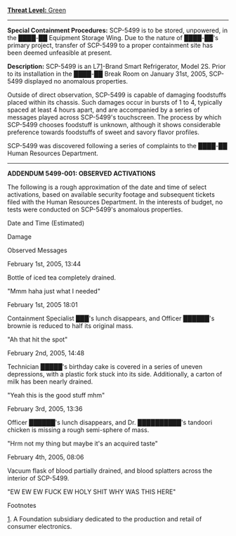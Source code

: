 [**Threat Level:** Green](http://scp-int.wikidot.com/niveaux-de-menace-des-objets-scp)

* * *

**Special Containment Procedures:** SCP-5499 is to be stored, unpowered, in the ████-██ Equipment Storage Wing. Due to the nature of ████-██'s primary project, transfer of SCP-5499 to a proper containment site has been deemed unfeasible at present.

**Description:** SCP-5499 is an L7[1](javascript:;)\-Brand Smart Refrigerator, Model 2S. Prior to its installation in the ████-██ Break Room on January 31st, 2005, SCP-5499 displayed no anomalous properties.

Outside of direct observation, SCP-5499 is capable of damaging foodstuffs placed within its chassis. Such damages occur in bursts of 1 to 4, typically spaced at least 4 hours apart, and are accompanied by a series of messages played across SCP-5499's touchscreen. The process by which SCP-5499 chooses foodstuff is unknown, although it shows considerable preference towards foodstuffs of sweet and savory flavor profiles.

SCP-5499 was discovered following a series of complaints to the ████-██ Human Resources Department.

* * *

**ADDENDUM 5499-001: OBSERVED ACTIVATIONS**

The following is a rough approximation of the date and time of select activations, based on available security footage and subsequent tickets filed with the Human Resources Department. In the interests of budget, no tests were conducted on SCP-5499's anomalous properties.

Date and Time (Estimated)

Damage

Observed Messages

February 1st, 2005, 13:44

Bottle of iced tea completely drained.

"Mmm haha just what I needed"

February 1st, 2005 18:01

Containment Specialist ███'s lunch disappears, and Officer ██████'s brownie is reduced to half its original mass.

"Ah that hit the spot"

February 2nd, 2005, 14:48

Technician █████'s birthday cake is covered in a series of uneven depressions, with a plastic fork stuck into its side. Additionally, a carton of milk has been nearly drained.

"Yeah this is the good stuff mhm"

February 3rd, 2005, 13:36

Officer ██████'s lunch disappears, and Dr. ██████████'s tandoori chicken is missing a rough semi-sphere of mass.

"Hrm not my thing but maybe it's an acquired taste"

February 4th, 2005, 08:06

Vacuum flask of blood partially drained, and blood splatters across the interior of SCP-5499.

"EW EW EW FUCK EW HOLY SHIT WHY WAS THIS HERE"

Footnotes

[1](javascript:;). A Foundation subsidiary dedicated to the production and retail of consumer electronics.